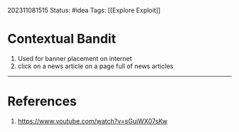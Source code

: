 202311081515
Status: #idea
Tags: [[Explore Exploit]]

# Contextual Bandit

1. Used for banner placement on internet
2. click on a news article on a page full of news articles
---
# References

1. https://www.youtube.com/watch?v=sGuiWX07sKw